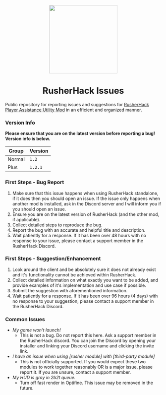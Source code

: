 <div align="center">
    <a href="https://rusherhack.org/" target="_blank"><img height="220" src="https://rusherhack.org/images/rh.png"></a>
    <h1>RusherHack Issues</h1>
</div>

Public repository for reporting issues and suggestions for [RusherHack Player Assistance Utility Mod](https://rusherhack.org) in an efficient and organized manner.

### Version Info
**Please ensure that you are on the latest version before reporting a bug! Version info is below.**

| Group | Version |
| ----- | ------- |
| Normal | `1.2` |
| Plus | `1.2.1` |

### First Steps - Bug Report

1. Make sure that this issue happens when using RusherHack standalone, if it does then you should open an issue. If the issue only happens when another mod is installed, ask in the Discord server and I will inform you if you should open an issue.
2. Ensure you are on the latest version of RusherHack (and the other mod, if applicable).
3. Collect detailed steps to reproduce the bug.
4. Report the bug with an accurate and helpful title and description.
5. Wait patiently for a response. If it has been over 48 hours with no response to your issue, please contact a support member in the RusherHack Discord.

### First Steps - Suggestion/Enhancement

1. Look around the client and be absolutely sure it does not already exist and it's functionality cannot be achieved within RusherHack.
2. Collect detailed information on what exactly you want to be added, and provide examples of it's implementation and use case if possible.
3. Submit the suggestion with aforementioned information.
4. Wait patiently for a response. If it has been over 96 hours (4 days) with no response to your suggestion, please contact a support member in the RusherHack Discord.

### Common Issues

- *My game won't launch!*  
  - This is not a bug. Do not report this here. Ask a support member in the RusherHack discord. You can join the Discord by opening your installer and linking your Discord username and clicking the invite link.
- *I have an issue when using \[rusher module\] with \[third-party module\]*  
  - This is not officially supported. If you would expect these two modules to work together reasonably OR is a major issue, please report it. If you are unsure, contact a support member.
- *My HUD is gray in 2b2t queue.*  
  - Turn off fast render in Optifine. This issue may be removed in the future.
